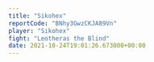 ```yaml
---
title: "Sikohex"
reportCode: "BNhy3GwzCKJA89Vn"
player: "Sikohex"
fight: "Leotheras the Blind"
date: 2021-10-24T19:01:26.673000+00:00
---
```

